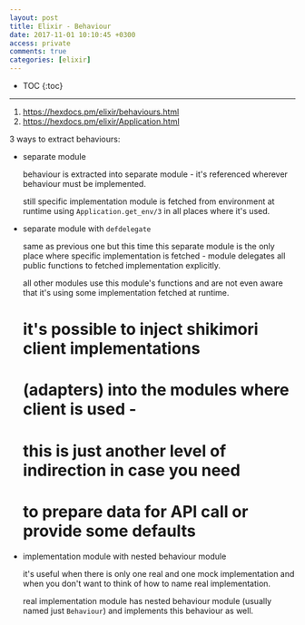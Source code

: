 ```yaml
---
layout: post
title: Elixir - Behaviour
date: 2017-11-01 10:10:45 +0300
access: private
comments: true
categories: [elixir]
---
```


<!-- more -->

* TOC
{:toc}
<hr>

1. <https://hexdocs.pm/elixir/behaviours.html>
2. <https://hexdocs.pm/elixir/Application.html>

3 ways to extract behaviours:

- separate module

  behaviour is extracted into separate module - it's referenced wherever
  behaviour must be implemented.

  still specific implementation module is fetched from environment at
  runtime using `Application.get_env/3` in all places where it's used.

- separate module with `defdelegate`

  same as previous one but this time this separate module is the only
  place where specific implementation is fetched - module delegates
  all public functions to fetched implementation explicitly.

  all other modules use this module's functions and are not even aware
  that it's using some implementation fetched at runtime.

  # it's possible to inject shikimori client implementations
  # (adapters) into the modules where client is used -
  # this is just another level of indirection in case you need
  # to prepare data for API call or provide some defaults

- implementation module with nested behaviour module

  it's useful when there is only one real and one mock implementation and
  when you don't want to think of how to name real implementation.

  real implementation module has nested behaviour module (usually named
  just `Behaviour`) and implements this behaviour as well.
